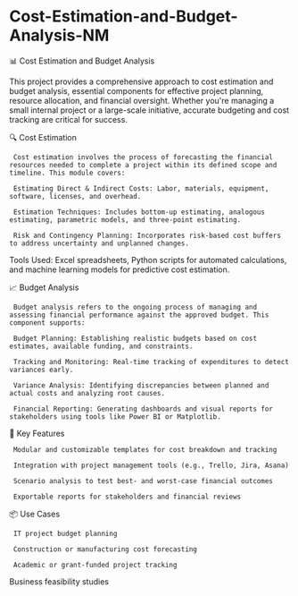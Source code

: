 # Cost-Estimation-and-Budget-Analysis-NM
📊 Cost Estimation and Budget Analysis

This project provides a comprehensive approach to cost estimation and budget analysis, essential components for effective project planning, resource allocation, and financial oversight. Whether you're managing a small internal project or a large-scale initiative, accurate budgeting and cost tracking are critical for success.

🔍 Cost Estimation

     Cost estimation involves the process of forecasting the financial resources needed to complete a project within its defined scope and timeline. This module covers:

     Estimating Direct & Indirect Costs: Labor, materials, equipment, software, licenses, and overhead.

     Estimation Techniques: Includes bottom-up estimating, analogous estimating, parametric models, and three-point estimating.

     Risk and Contingency Planning: Incorporates risk-based cost buffers to address uncertainty and unplanned changes.

Tools Used: Excel spreadsheets, Python scripts for automated calculations, and machine learning models for predictive cost estimation.

📈 Budget Analysis

     Budget analysis refers to the ongoing process of managing and assessing financial performance against the approved budget. This component supports:

     Budget Planning: Establishing realistic budgets based on cost estimates, available funding, and constraints.

     Tracking and Monitoring: Real-time tracking of expenditures to detect variances early.

     Variance Analysis: Identifying discrepancies between planned and actual costs and analyzing root causes.

     Financial Reporting: Generating dashboards and visual reports for stakeholders using tools like Power BI or Matplotlib.

🧩 Key Features

     Modular and customizable templates for cost breakdown and tracking

     Integration with project management tools (e.g., Trello, Jira, Asana)

     Scenario analysis to test best- and worst-case financial outcomes

     Exportable reports for stakeholders and financial reviews

📦 Use Cases

     IT project budget planning

     Construction or manufacturing cost forecasting

     Academic or grant-funded project tracking

Business feasibility studies
